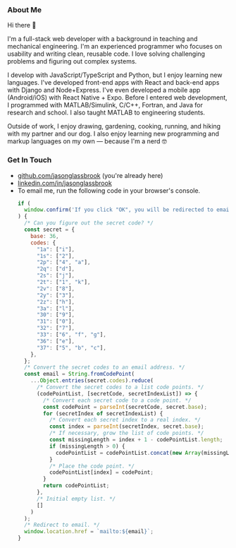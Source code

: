<!--
**jasonglassbrook/jasonglassbrook** is a ✨ _special_ ✨ repository because its `README.md` (this file) appears on your GitHub profile.
-->

### About Me

Hi there 👋

I'm a full-stack web developer with a background in teaching and mechanical engineering. I'm an experienced programmer who focuses on usability and writing clean, reusable code. I love solving challenging problems and figuring out complex systems.

I develop with JavaScript/TypeScript and Python, but I enjoy learning new languages. I've developed front-end apps with React and back-end apps with Django and Node+Express. I've even developed a mobile app (Android/iOS) with React Native + Expo. Before I entered web development, I programmed with MATLAB/Simulink, C/C++, Fortran, and Java for research and school. I also taught MATLAB to engineering students.

Outside of work, I enjoy drawing, gardening, cooking, running, and hiking with my partner and our dog. I also enjoy learning new programming and markup languages on my own — because I'm a nerd 🤓 

### Get In Touch

-   [github.com/jasonglassbrook](https://github.com/jasonglassbrook/) (you're already here)
-   [linkedin.com/in/jasonglassbrook](https://www.linkedin.com/in/jasonglassbrook/)
-   To email me, run the following code in your browser's console.
    ```js
    if (
      window.confirm('If you click "OK", you will be redirected to email Jason.')
    ) {
      /* Can you figure out the secret code? */
      const secret = {
        base: 36,
        codes: {
          "1a": ["i"],
          "1s": ["2"],
          "2p": ["4", "a"],
          "2q": ["d"],
          "2s": ["j"],
          "2t": ["1", "k"],
          "2v": ["8"],
          "2y": ["3"],
          "2z": ["h"],
          "3a": ["l"],
          "30": ["9"],
          "31": ["0"],
          "32": ["7"],
          "33": ["6", "f", "g"],
          "36": ["e"],
          "37": ["5", "b", "c"],
        },
      };
      /* Convert the secret codes to an email address. */
      const email = String.fromCodePoint(
        ...Object.entries(secret.codes).reduce(
          /* Convert the secret codes to a list code points. */
          (codePointList, [secretCode, secretIndexList]) => {
            /* Convert each secret code to a code point. */
            const codePoint = parseInt(secretCode, secret.base);
            for (secretIndex of secretIndexList) {
              /* Convert each secret index to a real index. */
              const index = parseInt(secretIndex, secret.base);
              /* If necessary, grow the list of code points. */
              const missingLength = index + 1 - codePointList.length;
              if (missingLength > 0) {
                codePointList = codePointList.concat(new Array(missingLength));
              }
              /* Place the code point. */
              codePointList[index] = codePoint;
            }
            return codePointList;
          },
          /* Initial empty list. */
          []
        )
      );
      /* Redirect to email. */
      window.location.href = `mailto:${email}`;
    }
    ```
